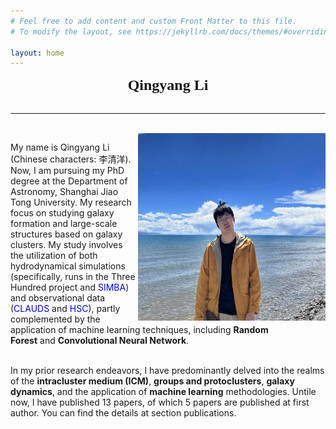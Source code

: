 ```yaml
---
# Feel free to add content and custom Front Matter to this file.
# To modify the layout, see https://jekyllrb.com/docs/themes/#overriding-theme-defaults

layout: home
---
```



<b><center><font size=5 face = '黑体'>Qingyang Li</font></center></b> &nbsp;&nbsp;

---------------------------------------------------------------------------------

<br>

<img align="right" width="300" height="300" src="./images/me.jpeg"> 


<!-- <div align=right>
![Bear](./images/Bear.jpg){:class="img-responsive"}
</div> -->

<p style="width:450px">
My name is Qingyang Li (Chinese characters: 李清洋). Now, I am pursuing my PhD degree at the Department of Astronomy, Shanghai Jiao Tong University. My research focus on studying galaxy formation and large-scale structures based on galaxy clusters. My study involves the utilization of both hydrodynamical simulations (specifically, runs in <a herf="http://popia.ft.uam.es/The300-2022/Home.html">the Three Hundred project</a> and <a herf="http://simba.roe.ac.uk/"><font color="#0000dd">SIMBA</font></a>) and observational data (<a herf="https://www.clauds.net/"><font color="#0000dd">CLAUDS</font></a> and <a herf="https://hsc-release.mtk.nao.ac.jp/doc/"><font color="#0000dd">HSC</font></a>), partly complemented by the application of machine learning techniques, including <b>Random Forest</b> and <b>Convolutional Neural Network</b>. <br><br>
  
In my prior research endeavors, I have predominantly delved into the realms of the <b>intracluster medium (ICM)</b>, <b>groups and protoclusters</b>, <b>galaxy dynamics</b>, and the application of <b>machine learning</b> methodologies. Untile now, I have published 13 papers, of which 5 papers are published at first author. You can find the details at section publications. <br><br> 

<!--
I am involved with <a herf="http://popia.ft.uam.es/The300-2022/Home.html"><font color="#0000dd">"the Three Hundred project"</font></a> and Subaru <a herf="https://pfs.ipmu.jp/#:~:text=The%20PFS%20measures%20the%20large%20scale%20galaxy%20distribution,galaxies%20from%20cosmic%20dawn%20to%20the%20present%20day"><font color="#0000dd">Prime Focus Spectrograph (PFS)</font></a>. I learned to deal with simulation and observations data, and did analysis with machine learning tool. In the future, I am interested in the analysis of distant galaxies and doing works with machine learning.  
</p>
-->
